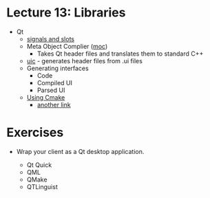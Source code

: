 # Lecture 13: Libraries

- Qt
    - [signals and slots](http://qt-project.org/doc/qt-5.1/qtcore/signalsandslots.html)
    - Meta Object Complier ([moc](http://qt-project.org/doc/qt-5.1/qtdoc/moc.html#moc))
        - Takes Qt header files and translates them to standard C++
    - [uic](http://qt-project.org/doc/qt-4.8/uic.html) - generates header files from .ui files
    - Generating interfaces
        - Code
        - Compiled UI
        - Parsed UI
    - [Using Cmake](http://qt-project.org/quarterly/view/using_cmake_to_build_qt_projects)
        - [another link](http://www.cmake.org/Wiki/CMake/Tutorials/Qt)

# Exercises

- Wrap your client as a Qt desktop application.

    - Qt Quick
    - QML
    - QMake
    - QTLinguist
